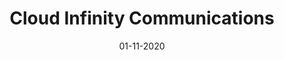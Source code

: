 ---
layout: project
title: 'Cloud Infinity Communications'
caption: Identité
description: >
  
date: '01-11-2020'
image: 
  path: /assets/img/works/cover-branding-cloud-infinity-communications.jpg
  srcset: 
    1920w: /assets/img/works/cover-branding-cloud-infinity-communications.jpg
    960w:  /assets/img/works/cover-branding-cloud-infinity-communications@0,5x.jpg
    480w:  /assets/img/works/cover-branding-cloud-infinity-communications@0,25x.jpg

links:
  - title: Voir le site officiel de Cloud Infinity Communications
    url: https://cloud-infinity.com/fr
sitemap: false
---